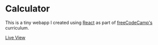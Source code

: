 # Calculator

This is a tiny webapp I created using [React](https://reactjs.org) as part of [freeCodeCamp's](https://freecodecamp.org) curriculum.

[Live View](https://moody.github.io/calculator)
